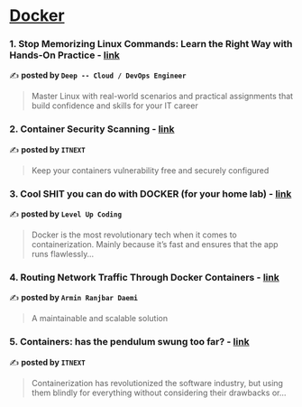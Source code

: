 
<h1><a href=https://medium.com/tag/docker/recommended target="_blank" rel="noopener noreferrer">Docker</a></h1>
<h3>1. Stop Memorizing Linux Commands: Learn the Right Way with Hands-On Practice - <a href="https://medium.com/@thecloudarchitect/stop-memorizing-linux-commands-learn-the-right-way-with-hands-on-practice-43e406f25f2f" target="_blank" rel="noopener noreferrer">link</a></h3>

✍️ **posted by `Deep -- Cloud / DevOps Engineer`**

<blockquote>Master Linux with real-world scenarios and practical assignments that build confidence and skills for your IT career</blockquote>

<h3>2. Container Security Scanning - <a href="https://medium.com/itnext/container-security-scanning-f16b438db58d" target="_blank" rel="noopener noreferrer">link</a></h3>

✍️ **posted by `ITNEXT`**

<blockquote>Keep your containers vulnerability free and securely configured</blockquote>

<h3>3. Cool SHIT you can do with DOCKER (for your home lab) - <a href="https://medium.com/gitconnected/cool-shit-you-can-do-with-docker-for-your-home-lab-af857dfc206d" target="_blank" rel="noopener noreferrer">link</a></h3>

✍️ **posted by `Level Up Coding`**

<blockquote>Docker is the most revolutionary tech when it comes to containerization. Mainly because it’s fast and ensures that the app runs flawlessly…</blockquote>

<h3>4. Routing Network Traffic Through Docker Containers - <a href="https://medium.com/@safelyup/routing-network-traffic-through-docker-containers-c33cc91d4eb2" target="_blank" rel="noopener noreferrer">link</a></h3>

✍️ **posted by `Armin Ranjbar Daemi`**

<blockquote>A maintainable and scalable solution</blockquote>

<h3>5. Containers: has the pendulum swung too far? - <a href="https://medium.com/itnext/containers-has-the-pendulum-swung-too-far-208ad02a6b42" target="_blank" rel="noopener noreferrer">link</a></h3>

✍️ **posted by `ITNEXT`**

<blockquote>Containerization has revolutionized the software industry, but using them blindly for everything without considering their drawbacks or…</blockquote>

